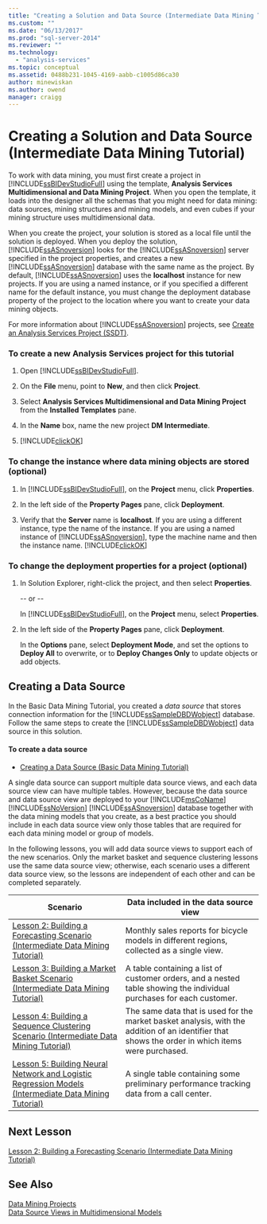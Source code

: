 ```yaml
---
title: "Creating a Solution and Data Source (Intermediate Data Mining Tutorial) | Microsoft Docs"
ms.custom: ""
ms.date: "06/13/2017"
ms.prod: "sql-server-2014"
ms.reviewer: ""
ms.technology: 
  - "analysis-services"
ms.topic: conceptual
ms.assetid: 0488b231-1045-4169-aabb-c1005d86ca30
author: minewiskan
ms.author: owend
manager: craigg
---
```

# Creating a Solution and Data Source (Intermediate Data Mining Tutorial)
  To work with data mining, you must first create a project in [!INCLUDE[ssBIDevStudioFull](../includes/ssbidevstudiofull-md.md)] using the template, **Analysis Services Multidimensional and Data Mining Project**. When you open the template, it loads into the designer all the schemas that you might need for data mining: data sources, mining structures and mining models, and even cubes if your mining structure uses multidimensional data.  
  
 When you create the project, your solution is stored as a local file until the solution is deployed. When you deploy the solution, [!INCLUDE[ssASnoversion](../includes/ssasnoversion-md.md)] looks for the [!INCLUDE[ssASnoversion](../includes/ssasnoversion-md.md)] server specified in the project properties, and creates a new [!INCLUDE[ssASnoversion](../includes/ssasnoversion-md.md)] database with the same name as the project. By default, [!INCLUDE[ssASnoversion](../includes/ssasnoversion-md.md)] uses the **localhost** instance for new projects. If you are using a named instance, or if you specified a different name for the default instance, you must change the deployment database property of the project to the location where you want to create your data mining objects.  
  
 For more information about [!INCLUDE[ssASnoversion](../includes/ssasnoversion-md.md)] projects, see [Create an Analysis Services Project &#40;SSDT&#41;](../analysis-services/multidimensional-models/create-an-analysis-services-project-ssdt.md).  
  
### To create a new Analysis Services project for this tutorial  
  
1.  Open [!INCLUDE[ssBIDevStudioFull](../includes/ssbidevstudiofull-md.md)].  
  
2.  On the **File** menu, point to **New**, and then click **Project**.  
  
3.  Select **Analysis Services Multidimensional and Data Mining Project** from the **Installed Templates** pane.  
  
4.  In the **Name** box, name the new project **DM Intermediate**.  
  
5.  [!INCLUDE[clickOK](../includes/clickok-md.md)]  
  
### To change the instance where data mining objects are stored (optional)  
  
1.  In [!INCLUDE[ssBIDevStudioFull](../includes/ssbidevstudiofull-md.md)], on the **Project** menu, click **Properties**.  
  
2.  In the left side of the **Property Pages** pane, click **Deployment**.  
  
3.  Verify that the **Server** name is **localhost**. If you are using a different instance, type the name of the instance. If you are using a named instance of [!INCLUDE[ssASnoversion](../includes/ssasnoversion-md.md)], type the machine name and then the instance name. [!INCLUDE[clickOK](../includes/clickok-md.md)]  
  
### To change the deployment properties for a project (optional)  
  
1.  In Solution Explorer, right-click the project, and then select **Properties**.  
  
     -- or --  
  
     In [!INCLUDE[ssBIDevStudioFull](../includes/ssbidevstudiofull-md.md)], on the **Project** menu, select **Properties**.  
  
2.  In the left side of the **Property Pages** pane, click **Deployment**.  
  
     In the **Options** pane, select **Deployment Mode**, and set the options to **Deploy All** to overwrite, or to **Deploy Changes Only** to update objects or add objects.  
  
## Creating a Data Source  
 In the Basic Data Mining Tutorial, you created a *data source* that stores connection information for the [!INCLUDE[ssSampleDBDWobject](../includes/sssampledbdwobject-md.md)] database. Follow the same steps to create the [!INCLUDE[ssSampleDBDWobject](../includes/sssampledbdwobject-md.md)] data source in this solution.  
  
#### To create a data source  
  
-   [Creating a Data Source &#40;Basic Data Mining Tutorial&#41;](../../2014/tutorials/creating-a-data-source-basic-data-mining-tutorial.md)  
  
 A single data source can support multiple data source views, and each data source view can have multiple tables. However, because the data source and data source view are deployed to your [!INCLUDE[msCoName](../includes/msconame-md.md)] [!INCLUDE[ssNoVersion](../includes/ssnoversion-md.md)] [!INCLUDE[ssASnoversion](../includes/ssasnoversion-md.md)] database together with the data mining models that you create, as a best practice you should include in each data source view only those tables that are required for each data mining model or group of models.  
  
 In the following lessons, you will add data source views to support each of the new scenarios. Only the market basket and sequence clustering lessons use the same data source view; otherwise, each scenario uses a different data source view, so the lessons are independent of each other and can be completed separately.  
  
|Scenario|Data included in the data source view|  
|--------------|-------------------------------------------|  
|[Lesson 2: Building a Forecasting Scenario &#40;Intermediate Data Mining Tutorial&#41;](../../2014/tutorials/lesson-2-building-a-forecasting-scenario-intermediate-data-mining-tutorial.md)|Monthly sales reports for bicycle models in different regions, collected as a single view.|  
|[Lesson 3: Building a Market Basket Scenario &#40;Intermediate Data Mining Tutorial&#41;](../../2014/tutorials/lesson-3-building-a-market-basket-scenario-intermediate-data-mining-tutorial.md)|A table containing a list of customer orders, and a nested table showing the individual purchases for each customer.|  
|[Lesson 4: Building a Sequence Clustering Scenario &#40;Intermediate Data Mining Tutorial&#41;](../../2014/tutorials/lesson-4-build-sequence-clustering-scenario-intermediate-data-mining.md)|The same data that is used for the market basket analysis, with the addition of an identifier that shows the order in which items were purchased.|  
|[Lesson 5: Building Neural Network and Logistic Regression Models &#40;Intermediate Data Mining Tutorial&#41;](../../2014/tutorials/lesson-5-build-models-intermediate-data-mining-tutorial.md)|A single table containing some preliminary performance tracking data from a call center.|  
  
## Next Lesson  
 [Lesson 2: Building a Forecasting Scenario &#40;Intermediate Data Mining Tutorial&#41;](../../2014/tutorials/lesson-2-building-a-forecasting-scenario-intermediate-data-mining-tutorial.md)  
  
## See Also  
 [Data Mining Projects](../../2014/analysis-services/data-mining/data-mining-projects.md)   
 [Data Source Views in Multidimensional Models](../analysis-services/multidimensional-models/data-source-views-in-multidimensional-models.md)  
  
  
